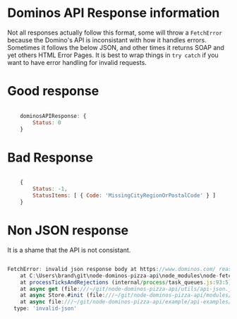 Dominos API Response information
====

Not all responses actually follow this format, some will throw a `FetchError` because the Domino's API is inconsistant with how it handles errors. Sometimes it follows the below JSON, and other times it returns SOAP and yet others HTML Error Pages. It is best to wrap things in `try catch` if you want to have error handling for invalid requests.


Good response
====

```js

    dominosAPIResponse: {
        Status: 0
    }

```


Bad Response
====

```js

    {
        Status: -1,
        StatusItems: [ { Code: 'MissingCityRegionOrPostalCode' } ]
    }

```

Non JSON response
====

It is a shame that the API is not consistant.

```js

FetchError: invalid json response body at https://www.dominos.com/ reason: Unexpected token < in JSON at position 0
    at C:\Users\brand\git\node-dominos-pizza-api\node_modules\node-fetch\lib\index.js:272:32
    at processTicksAndRejections (internal/process/task_queues.js:93:5)
    at async get (file:///~/git/node-dominos-pizza-api/utils/api-json.js:67:18)
    at async Store.#init (file:///~/git/node-dominos-pizza-api/modules/Store.js:25:19)
    at async file:///~/git/node-dominos-pizza-api/example/api-examples/dominos-store-data.js:6:13 {
  type: 'invalid-json'


```